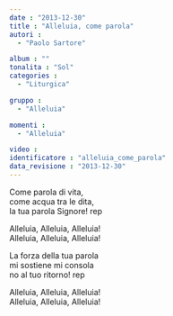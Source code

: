 ```yaml
---
date : "2013-12-30"
title : "Alleluia, come parola"
autori : 
  - "Paolo Sartore"

album : ""
tonalita : "Sol"
categories : 
  - "Liturgica"

gruppo : 
  - "Alleluia"

momenti : 
  - "Alleluia"

video : 
identificatore : "alleluia_come_parola"
data_revisione : "2013-12-30"
---
```

  
  
 Come parola di vita,  
come acqua tra le dita,  
la tua parola Signore! rep  
  
  
Alleluia, Alleluia, Alleluia!  
Alleluia, Alleluia, Alleluia!  
  
  
 La forza della tua parola  
mi sostiene mi consola  
no al tuo ritorno! rep  
  
  
Alleluia, Alleluia, Alleluia!  
Alleluia, Alleluia, Alleluia!  
  
